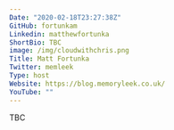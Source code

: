 ```yaml
---
Date: "2020-02-18T23:27:38Z"
GitHub: fortunkam
Linkedin: matthewfortunka
ShortBio: TBC
image: /img/cloudwithchris.png
Title: Matt Fortunka
Twitter: memleek
Type: host
Website: https://blog.memoryleek.co.uk/
YouTube: ""
---
```

TBC